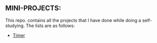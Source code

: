 ## MINI-PROJECTS:

This repo. contains all the projects that I have done while doing a self-studying.
The lists are as follows:

- [Timer](./apps/timer)